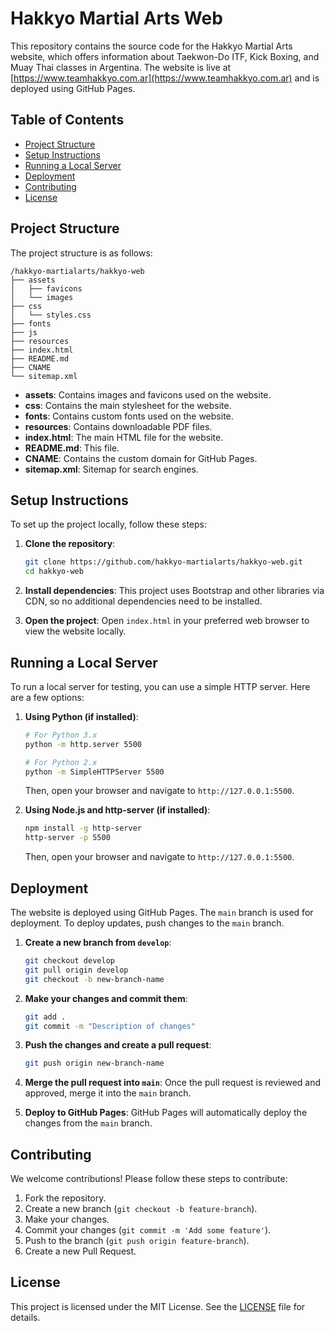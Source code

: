 # Hakkyo Martial Arts Web

This repository contains the source code for the Hakkyo Martial Arts website, which offers information about Taekwon-Do ITF, Kick Boxing, and Muay Thai classes in Argentina. The website is live at [https://www.teamhakkyo.com.ar](https://www.teamhakkyo.com.ar) and is deployed using GitHub Pages.

## Table of Contents

- [Project Structure](#project-structure)
- [Setup Instructions](#setup-instructions)
- [Running a Local Server](#running-a-local-server)
- [Deployment](#deployment)
- [Contributing](#contributing)
- [License](#license)

## Project Structure

The project structure is as follows:

```plaintext
/hakkyo-martialarts/hakkyo-web
├── assets
│   ├── favicons
│   └── images
├── css
│   └── styles.css
├── fonts
├── js
├── resources
├── index.html
├── README.md
├── CNAME
└── sitemap.xml
```

- **assets**: Contains images and favicons used on the website.
- **css**: Contains the main stylesheet for the website.
- **fonts**: Contains custom fonts used on the website.
- **resources**: Contains downloadable PDF files.
- **index.html**: The main HTML file for the website.
- **README.md**: This file.
- **CNAME**: Contains the custom domain for GitHub Pages.
- **sitemap.xml**: Sitemap for search engines.

## Setup Instructions

To set up the project locally, follow these steps:

1. **Clone the repository**:

    ```sh
    git clone https://github.com/hakkyo-martialarts/hakkyo-web.git
    cd hakkyo-web
    ```

2. **Install dependencies**:
    This project uses Bootstrap and other libraries via CDN, so no additional dependencies need to be installed.

3. **Open the project**:
    Open `index.html` in your preferred web browser to view the website locally.

## Running a Local Server

To run a local server for testing, you can use a simple HTTP server. Here are a few options:

1. **Using Python (if installed)**:

    ```sh
    # For Python 3.x
    python -m http.server 5500

    # For Python 2.x
    python -m SimpleHTTPServer 5500
    ```

    Then, open your browser and navigate to `http://127.0.0.1:5500`.

2. **Using Node.js and http-server (if installed)**:

    ```sh
    npm install -g http-server
    http-server -p 5500
    ```

    Then, open your browser and navigate to `http://127.0.0.1:5500`.

## Deployment

The website is deployed using GitHub Pages. The `main` branch is used for deployment. To deploy updates, push changes to the `main` branch.

1. **Create a new branch from `develop`**:

    ```sh
    git checkout develop
    git pull origin develop
    git checkout -b new-branch-name
    ```

2. **Make your changes and commit them**:

    ```sh
    git add .
    git commit -m "Description of changes"
    ```

3. **Push the changes and create a pull request**:

    ```sh
    git push origin new-branch-name
    ```

4. **Merge the pull request into `main`**:
    Once the pull request is reviewed and approved, merge it into the `main` branch.

5. **Deploy to GitHub Pages**:
    GitHub Pages will automatically deploy the changes from the `main` branch.

## Contributing

We welcome contributions! Please follow these steps to contribute:

1. Fork the repository.
2. Create a new branch (`git checkout -b feature-branch`).
3. Make your changes.
4. Commit your changes (`git commit -m 'Add some feature'`).
5. Push to the branch (`git push origin feature-branch`).
6. Create a new Pull Request.

## License

This project is licensed under the MIT License. See the [LICENSE](LICENSE) file for details.
